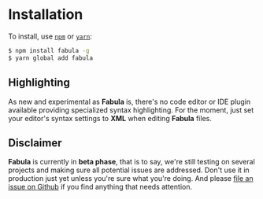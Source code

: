# Installation

To install, use [`npm`][npm] or [`yarn`][yarn]:

```sh
$ npm install fabula -g
$ yarn global add fabula
```

## Highlighting

As new and experimental as **Fabula** is, there's no code editor or IDE plugin available providing specialized syntax highlighting. For the moment, just set
your editor's syntax settings to **XML** when editing **Fabula** files.

## Disclaimer

**Fabula** is currently in **beta phase**, that is to say, we're still testing
on several projects and making sure all potential issues are addressed. Don't 
use it in production just yet unless you're sure what you're doing. And please 
[file an issue on Github][gh-issue] if you find anything that needs attention.

[npm]: https://www.npmjs.com/
[yarn]: https://yarnpkg.com/
[gh-issue]: https://github.com/nuxt/fabula/issues/new